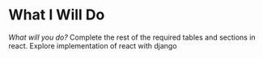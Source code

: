 # What I Will Do
*What will you do?*
Complete the rest of the required tables and sections in react. Explore implementation of react with django